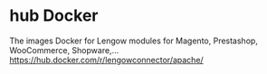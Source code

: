 # hub Docker
The images Docker for Lengow modules for Magento, Prestashop, WooCommerce, Shopware,...
https://hub.docker.com/r/lengowconnector/apache/
